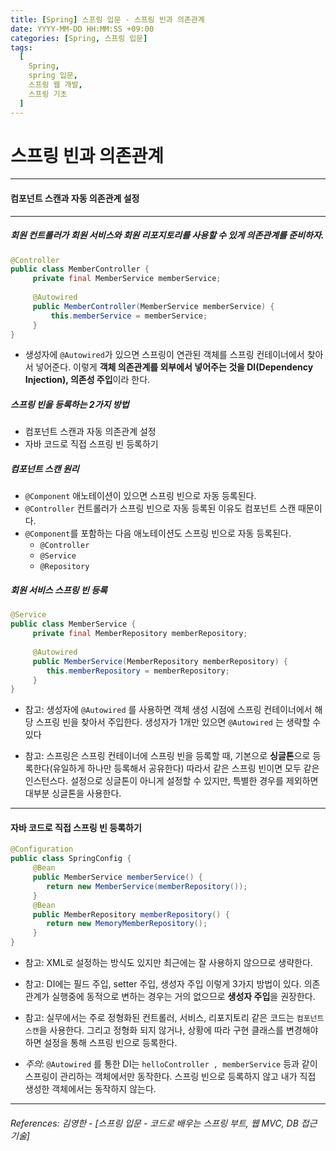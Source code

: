 ```yaml
---
title: [Spring] 스프링 입문 - 스프링 빈과 의존관계
date: YYYY-MM-DD HH:MM:SS +09:00
categories: [Spring, 스프링 입문]
tags:
  [
    Spring,
    spring 입문,
    스프링 웹 개발,
    스프링 기초
  ]
---
```


# 스프링 빈과 의존관계

-----

#### 컴포넌트 스캔과 자동 의존관계 설정

----
##### 회원 컨트롤러가 회원 서비스와 회원 리포지토리를 사용할 수 있게 의존관계를 준비하자.
```java
@Controller
public class MemberController {
     private final MemberService memberService;
     
     @Autowired
     public MemberController(MemberService memberService) {
         this.memberService = memberService;
     }
}
```
* 생성자에 ```@Autowired```가 있으면 스프링이 연관된 객체를 스프링 컨테이너에서 찾아서 넣어준다. 이렇게 **객체 의존관계를 외부에서 넣어주는 것을 DI(Dependency Injection), 의존성 주입**이라 한다.

##### 스프링 빈을 등록하는 2가지 방법
* 컴포넌트 스캔과 자동 의존관계 설정
* 자바 코드로 직접 스프링 빈 등록하기

##### 컴포넌트 스캔 원리
* ```@Component``` 애노테이션이 있으면 스프링 빈으로 자동 등록된다.
* ```@Controller``` 컨트롤러가 스프링 빈으로 자동 등록된 이유도 컴포넌트 스캔 때문이다.
* ```@Component```를 포함하는 다음 애노테이션도 스프링 빈으로 자동 등록된다.
    * ```@Controller```
    * ```@Service```
    * ```@Repository```

##### 회원 서비스 스프링 빈 등록
```java
@Service
public class MemberService {
     private final MemberRepository memberRepository;
     
     @Autowired
     public MemberService(MemberRepository memberRepository) {
        this.memberRepository = memberRepository;
     }
}
```

* 참고: 생성자에 ```@Autowired``` 를 사용하면 객체 생성 시점에 스프링 컨테이너에서 해당 스프링 빈을 찾아서
  주입한다. 생성자가 1개만 있으면 ```@Autowired``` 는 생략할 수 있다


* 참고: 스프링은 스프링 컨테이너에 스프링 빈을 등록할 때, 기본으로 **싱글톤**으로 등록한다(유일하게 하나만
   등록해서 공유한다) 따라서 같은 스프링 빈이면 모두 같은 인스턴스다. 설정으로 싱글톤이 아니게 설정할 수
   있지만, 특별한 경우를 제외하면 대부분 싱글톤을 사용한다.

----
#### 자바 코드로 직접 스프링 빈 등록하기
```java
@Configuration
public class SpringConfig {
     @Bean
     public MemberService memberService() {
        return new MemberService(memberRepository());
     }
     @Bean
     public MemberRepository memberRepository() {
        return new MemoryMemberRepository();
     }
}
```  

* 참고: XML로 설정하는 방식도 있지만 최근에는 잘 사용하지 않으므로 생략한다.
* 참고: DI에는 필드 주입, setter 주입, 생성자 주입 이렇게 3가지 방법이 있다. 의존관계가 실행중에
동적으로 변하는 경우는 거의 없으므로 **생성자 주입**을 권장한다.
* 참고: 실무에서는 주로 정형화된 컨트롤러, 서비스, 리포지토리 같은 코드는 `컴포넌트 스캔`을 사용한다.
그리고 정형화 되지 않거나, 상황에 따라 구현 클래스를 변경해야 하면 설정을 통해 스프링 빈으로
등록한다.


* _주의_: ```@Autowired``` 를 통한 DI는 ```helloController , memberService``` 등과 같이 스프링이 관리하는
  객체에서만 동작한다. 스프링 빈으로 등록하지 않고 내가 직접 생성한 객체에서는 동작하지 않는다.

----  

###### References: 김영한 - [스프링 입문 - 코드로 배우는 스프링 부트, 웹 MVC, DB 접근 기술]






